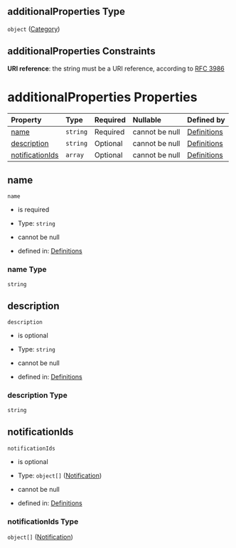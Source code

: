 ## additionalProperties Type

`object` ([Category](definitions-definitions-category.md))

## additionalProperties Constraints

**URI reference**: the string must be a URI reference, according to [RFC 3986](https://tools.ietf.org/html/rfc3986 "check the specification")

# additionalProperties Properties

| Property                            | Type     | Required | Nullable       | Defined by                                                                                                                                         |
| :---------------------------------- | :------- | :------- | :------------- | :------------------------------------------------------------------------------------------------------------------------------------------------- |
| [name](#name)                       | `string` | Required | cannot be null | [Definitions](definitions-definitions-category-properties-name.md "#/definitions/category/properties/name")                               |
| [description](#description)         | `string` | Optional | cannot be null | [Definitions](definitions-definitions-category-properties-description.md "#/definitions/category/properties/description")                 |
| [notificationIds](#notificationids) | `array`  | Optional | cannot be null | [Definitions](definitions-definitions-category-properties-categorynotificationids.md "#/definitions/category/properties/notificationIds") |

## name



`name`

*   is required

*   Type: `string`

*   cannot be null

*   defined in: [Definitions](definitions-definitions-category-properties-name.md "#/definitions/category/properties/name")

### name Type

`string`

## description



`description`

*   is optional

*   Type: `string`

*   cannot be null

*   defined in: [Definitions](definitions-definitions-category-properties-description.md "#/definitions/category/properties/description")

### description Type

`string`

## notificationIds



`notificationIds`

*   is optional

*   Type: `object[]` ([Notification](definitions-definitions-notification.md))

*   cannot be null

*   defined in: [Definitions](definitions-definitions-category-properties-categorynotificationids.md "#/definitions/category/properties/notificationIds")

### notificationIds Type

`object[]` ([Notification](definitions-definitions-notification.md))
